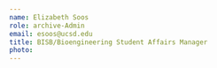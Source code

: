 ```yaml
---
name: Elizabeth Soos
role: archive-Admin
email: esoos@ucsd.edu
title: BISB/Bioengineering Student Affairs Manager
photo: 
---
```


